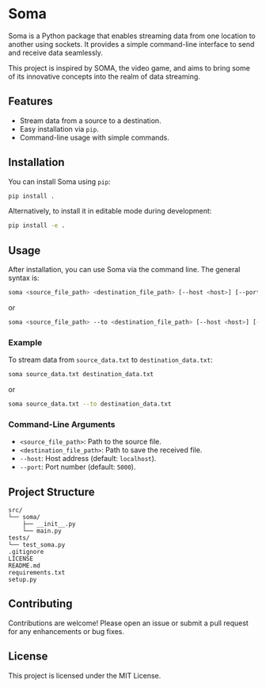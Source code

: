 # Soma

Soma is a Python package that enables streaming data from one location to another using sockets. It provides a simple command-line interface to send and receive data seamlessly.

This project is inspired by SOMA, the video game, and aims to bring some of its innovative concepts into the realm of data streaming.

## Features

- Stream data from a source to a destination.
- Easy installation via `pip`.
- Command-line usage with simple commands.

## Installation

You can install Soma using `pip`:

```bash
pip install .
```

Alternatively, to install it in editable mode during development:

```bash
pip install -e .
```

## Usage

After installation, you can use Soma via the command line. The general syntax is:

```bash
soma <source_file_path> <destination_file_path> [--host <host>] [--port <port>]
```

or

```bash
soma <source_file_path> --to <destination_file_path> [--host <host>] [--port <port>]
```

### Example

To stream data from `source_data.txt` to `destination_data.txt`:

```bash
soma source_data.txt destination_data.txt
```

or

```bash
soma source_data.txt --to destination_data.txt
```

### Command-Line Arguments

- `<source_file_path>`: Path to the source file.
- `<destination_file_path>`: Path to save the received file.
- `--host`: Host address (default: `localhost`).
- `--port`: Port number (default: `5000`).

## Project Structure

```
src/
└── soma/
    ├── __init__.py
    └── main.py
tests/
└── test_soma.py
.gitignore
LICENSE
README.md
requirements.txt
setup.py
```

## Contributing

Contributions are welcome! Please open an issue or submit a pull request for any enhancements or bug fixes.

## License

This project is licensed under the MIT License.

